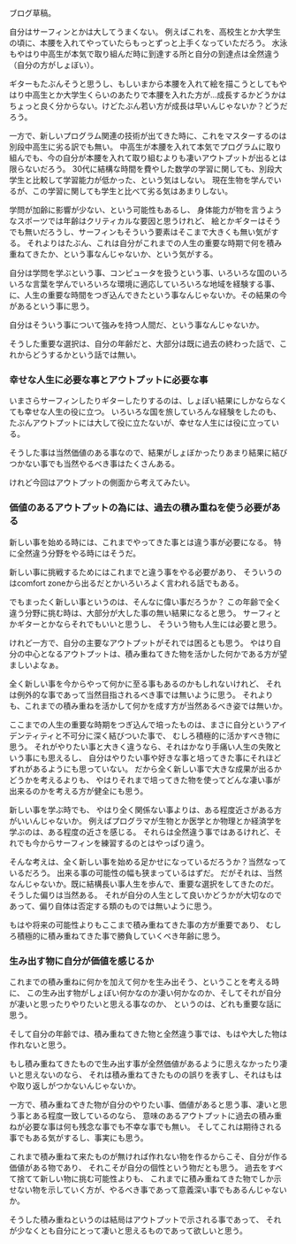 ブログ草稿。

自分はサーフィンとかは大してうまくない。
例えばこれを、高校生とか大学生の頃に、本腰を入れてやっていたらもっとずっと上手くなっていただろう。
水泳もやはり中高生が本気で取り組んだ時に到達する所と自分の到達点は全然違う（自分の方がしょぼい）。

ギターもたぶんそうと思うし、もしいまから本腰を入れて絵を描こうとしてもやはり中高生とか大学生くらいのあたりで本腰を入れた方が…成長するかどうかはちょっと良く分からない。けどたぶん若い方が成長は早いんじゃないか？どうだろう。

一方で、新しいプログラム関連の技術が出てきた時に、これをマスターするのは別段中高生に劣る訳でも無い。
中高生が本腰を入れて本気でプログラムに取り組んでも、今の自分が本腰を入れて取り組むよりも凄いアウトプットが出るとは限らないだろう。
30代に結構な時間を費やした数学の学習に関しても、別段大学生と比較して学習能力が低かった、という気はしない。
現在生物を学んでいるが、この学習に関しても学生と比べて劣る気はあまりしない。

学問が加齢に影響が少ない、という可能性もあるし、
身体能力が物を言うようなスポーツでは年齢はクリティカルな要因と思うけれど、
絵とかギターはそうでも無いだろうし、サーフィンもそういう要素はそこまで大きくも無い気がする。
それよりはたぶん、これは自分がこれまでの人生の重要な時期で何を積み重ねてきたか、という事なんじゃないか、という気がする。

自分は学問を学ぶという事、コンピュータを扱うという事、いろいろな国のいろいろな言葉を学んでいろいろな環境に適応していろいろな地域を経験する事、
に、人生の重要な時間をつぎ込んできたという事なんじゃないか。その結果の今があるという事に思う。

自分はそういう事について強みを持つ人間だ、という事なんじゃないか。

そうした重要な選択は、自分の年齢だと、大部分は既に過去の終わった話で、これからどうするかという話では無い。

### 幸せな人生に必要な事とアウトプットに必要な事

いまさらサーフィンしたりギターしたりするのは、しょぼい結果にしかならなくても幸せな人生の役に立つ。
いろいろな国を旅していろんな経験をしたのも、たぶんアウトプットには大して役に立たないが、幸せな人生には役に立っている。

そうした事は当然価値のある事なので、結果がしょぼかったりあまり結果に結びつかない事でも当然やるべき事はたくさんある。

けれど今回はアウトプットの側面から考えてみたい。

### 価値のあるアウトプットの為には、過去の積み重ねを使う必要がある

新しい事を始める時には、これまでやってきた事とは違う事が必要になる。
特に全然違う分野をやる時にはそうだ。

新しい事に挑戦するためにはこれまでと違う事をやる必要があり、
そういうのはcomfort zoneから出るだとかいろいろよく言われる話でもある。

でもまったく新しい事というのは、そんなに偉い事だろうか？
この年齢で全く違う分野に挑む時は、大部分が大した事の無い結果になると思う。
サーフィとかギターとかならそれでもいいと思うし、
そういう物も人生には必要と思う。

けれど一方で、自分の主要なアウトプットがそれでは困るとも思う。
やはり自分の中心となるアウトプットは、積み重ねてきた物を活かした何かである方が望ましいよなぁ。

全く新しい事を今からやって何かに至る事もあるのかもしれないけれど、
それは例外的な事であって当然目指されるべき事では無いように思う。
それよりも、これまでの積み重ねを活かして何かを成す方が当然あるべき姿では無いか。

ここまでの人生の重要な時期をつぎ込んで培ったものは、まさに自分というアイデンティティと不可分に深く結びついた事で、
むしろ積極的に活かすべき物に思う。
それがやりたい事と大きく違うなら、それはかなり手痛い人生の失敗という事にも思えるし、
自分はやりたい事や好きな事と培ってきた事にそれほどずれがあるようにも思っていない。
だから全く新しい事で大きな成果が出るかどうかを考えるよりも、
やはりそれまで培ってきた物を使ってどんな凄い事が出来るのかを考える方が健全にも思う。

新しい事を学ぶ時でも、
やはり全く関係ない事よりは、ある程度近さがある方がいいんじゃないか。
例えばプログラマが生物とか医学とか物理とか経済学を学ぶのは、ある程度の近さを感じる。
それらは全然違う事ではあるけれど、それでも今からサーフィンを練習するのとはやっぱり違う。

そんな考えは、全く新しい事を始める足かせになっているだろうか？当然なっているだろう。
出来る事の可能性の幅も狭まっているはずだ。
だがそれは、当然なんじゃないか。既に結構長い事人生を歩んで、重要な選択をしてきたのだ。
そうした偏りは当然ある。
それが自分の人生として良いかどうかが大切なのであって、偏り自体は否定する類のものでは無いように思う。

もはや将来の可能性よりもここまで積み重ねてきた事の方が重要であり、
むしろ積極的に積み重ねてきた事で勝負していくべき年齢に思う。

### 生み出す物に自分が価値を感じるか

これまでの積み重ねに何かを加えて何かを生み出そう、ということを考える時に、
この生み出す物がしょぼい何かなのか凄い何かなのか、そしてそれが自分が凄いと思ったりやりたいと思える事なのか、
というのは、どれも重要な話に思う。

そして自分の年齢では、積み重ねてきた物と全然違う事では、もはや大した物は作れないと思う。

もし積み重ねてきたもので生み出す事が全然価値があるように思えなかったり凄いと思えないのなら、
それは積み重ねてきたものの誤りを表すし、それはもはや取り返しがつかないんじゃないか。

一方で、積み重ねてきた物が自分のやりたい事、価値があると思う事、凄いと思う事とある程度一致しているのなら、
意味のあるアウトプットに過去の積み重ねが必要な事は何も残念な事でも不幸な事でも無い。
そしてこれは期待される事でもある気がするし、事実にも思う。

これまで積み重ねて来たものが無ければ作れない物を作るからこそ、自分が作る価値がある物であり、
それこそが自分の個性という物だとも思う。
過去をすべて捨てて新しい物に挑む可能性よりも、
これまでに積み重ねてきた物でしか示せない物を示していく方が、やるべき事であって意義深い事でもあるんじゃないか。

そうした積み重ねというのは結局はアウトプットで示される事であって、
それが少なくとも自分にとって凄いと思えるものであって欲しいと思う。
